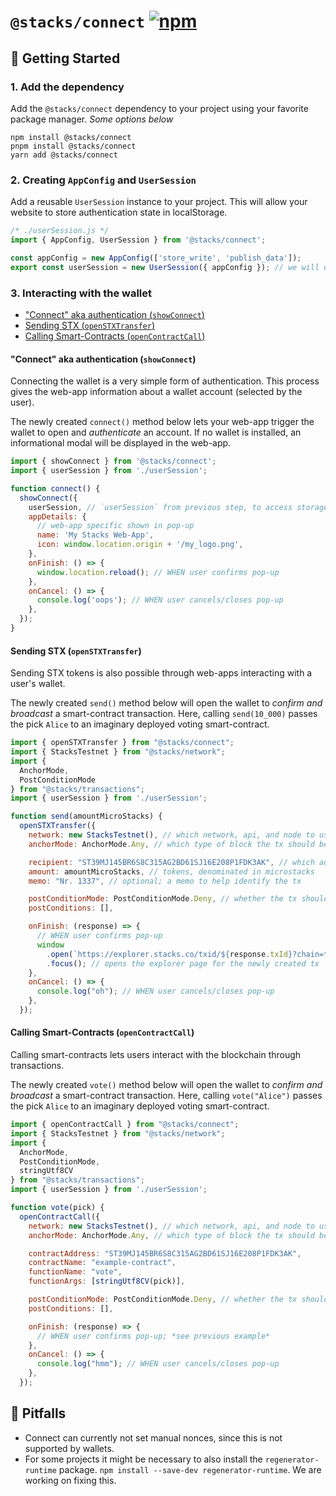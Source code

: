 # `@stacks/connect` [![npm](https://img.shields.io/npm/v/@stacks/connect)](https://www.npmjs.com/package/@stacks/connect) <!-- omit in toc -->

## 🐎 Getting Started <!-- omit in toc -->

### 1. Add the dependency <!-- omit in toc -->

Add the `@stacks/connect` dependency to your project using your favorite package manager.
_Some options below_

```shell
npm install @stacks/connect
pnpm install @stacks/connect
yarn add @stacks/connect
```

### 2. Creating `AppConfig` and `UserSession` <!-- omit in toc -->

Add a reusable `UserSession` instance to your project.
This will allow your website to store authentication state in localStorage.

```js
/* ./userSession.js */
import { AppConfig, UserSession } from '@stacks/connect';

const appConfig = new AppConfig(['store_write', 'publish_data']);
export const userSession = new UserSession({ appConfig }); // we will use this export from other files
```

### 3. Interacting with the wallet <!-- omit in toc -->

- ["Connect" aka authentication (`showConnect`)](#connect-aka-authentication-showconnect)
- [Sending STX (`openSTXTransfer`)](#sending-stx-openstxtransfer)
- [Calling Smart-Contracts (`openContractCall`)](#calling-smart-contracts-opencontractcall)

#### "Connect" aka authentication (`showConnect`)

Connecting the wallet is a very simple form of authentication.
This process gives the web-app information about a wallet account (selected by the user).

The newly created `connect()` method below lets your web-app trigger the wallet to open and _authenticate_ an account.
If no wallet is installed, an informational modal will be displayed in the web-app.

```js
import { showConnect } from '@stacks/connect';
import { userSession } from './userSession';

function connect() {
  showConnect({
    userSession, // `userSession` from previous step, to access storage
    appDetails: {
      // web-app specific shown in pop-up
      name: 'My Stacks Web-App',
      icon: window.location.origin + '/my_logo.png',
    },
    onFinish: () => {
      window.location.reload(); // WHEN user confirms pop-up
    },
    onCancel: () => {
      console.log('oops'); // WHEN user cancels/closes pop-up
    },
  });
}
```

#### Sending STX (`openSTXTransfer`)

Sending STX tokens is also possible through web-apps interacting with a user's wallet.

The newly created `send()` method below will open the wallet to _confirm and broadcast_ a smart-contract transaction.
Here, calling `send(10_000)` passes the pick `Alice` to an imaginary deployed voting smart-contract.

```js
import { openSTXTransfer } from "@stacks/connect";
import { StacksTestnet } from "@stacks/network";
import {
  AnchorMode,
  PostConditionMode
} from "@stacks/transactions";
import { userSession } from './userSession';

function send(amountMicroStacks) {
  openSTXTransfer({
    network: new StacksTestnet(), // which network, api, and node to use
    anchorMode: AnchorMode.Any, // which type of block the tx should be mined in

    recipient: "ST39MJ145BR6S8C315AG2BD61SJ16E208P1FDK3AK", // which address we are sending to
    amount: amountMicroStacks, // tokens, denominated in microstacks
    memo: "Nr. 1337", // optional; a memo to help identify the tx

    postConditionMode: PostConditionMode.Deny, // whether the tx should fail when unexpected assets are thransferred
    postConditions: [],

    onFinish: (response) => {
      // WHEN user confirms pop-up
      window
        .open(`https://explorer.stacks.co/txid/${response.txId}?chain=testnet`)
        .focus(); // opens the explorer page for the newly created tx
    },
    onCancel: () => {
      console.log("oh"); // WHEN user cancels/closes pop-up
    },
  });
```

#### Calling Smart-Contracts (`openContractCall`)

Calling smart-contracts lets users interact with the blockchain through transactions.

The newly created `vote()` method below will open the wallet to _confirm and broadcast_ a smart-contract transaction.
Here, calling `vote("Alice")` passes the pick `Alice` to an imaginary deployed voting smart-contract.

```js
import { openContractCall } from "@stacks/connect";
import { StacksTestnet } from "@stacks/network";
import {
  AnchorMode,
  PostConditionMode,
  stringUtf8CV
} from "@stacks/transactions";
import { userSession } from './userSession';

function vote(pick) {
  openContractCall({
    network: new StacksTestnet(), // which network, api, and node to use
    anchorMode: AnchorMode.Any, // which type of block the tx should be mined in

    contractAddress: "ST39MJ145BR6S8C315AG2BD61SJ16E208P1FDK3AK",
    contractName: "example-contract",
    functionName: "vote",
    functionArgs: [stringUtf8CV(pick)],

    postConditionMode: PostConditionMode.Deny, // whether the tx should fail when unexpected assets are thransferred
    postConditions: [],

    onFinish: (response) => {
      // WHEN user confirms pop-up; *see previous example*
    },
    onCancel: () => {
      console.log("hmm"); // WHEN user cancels/closes pop-up
    },
  });
```

## 🤔 Pitfalls <!-- omit in toc -->

- Connect can currently not set manual nonces, since this is not supported by wallets.
- For some projects it might be necessary to also install the `regenerator-runtime` package. `npm install --save-dev regenerator-runtime`. We are working on fixing this.
